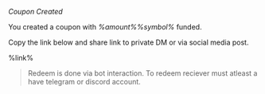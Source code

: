 *Coupon Created*

You created a coupon with *%amount%%symbol%* funded.

Copy the link below and share link to private DM or via social media post.

%link%

> Redeem is done via bot interaction. To redeem reciever must atleast a have telegram or discord account.